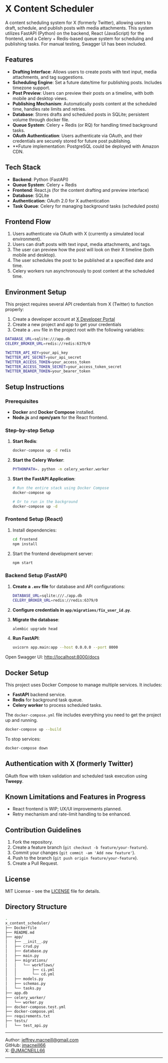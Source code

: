 # X Content Scheduler

A content scheduling system for X (formerly Twitter), allowing users to draft, schedule, and publish posts with media attachments. This system utilizes FastAPI (Python) on the backend, React (JavaScript) for the frontend, and a Celery + Redis-based queue system for scheduling and publishing tasks. For manual testing, Swagger UI has been included.

## Features

- **Drafting Interface**: Allows users to create posts with text input, media attachments, and tag suggestions.
- **Scheduling Engine**: Set a future date/time for publishing posts. Includes timezone support.
- **Post Preview**: Users can preview their posts on a timeline, with both mobile and desktop views.
- **Publishing Mechanism**: Automatically posts content at the scheduled time, handles rate limits and retries.
- **Database**: Stores drafts and scheduled posts in SQLite; persistent volume through docker file.
- **Queue System**: Celery + Redis (or RQ) for handling timed background tasks.
- **OAuth Authentication**: Users authenticate via OAuth, and their credentials are securely stored for future post publishing.
- **Future implementation: PostgreSQL could be deployed with Amazon CDN.

## Tech Stack

- **Backend**: Python (FastAPI)
- **Queue System**: Celery + Redis
- **Frontend**: React.js (for the content drafting and preview interface)
- **Database**: SQLite
- **Authentication**: OAuth 2.0 for X authentication
- **Task Queue**: Celery for managing background tasks (scheduled posts)

## Frontend Flow

1. Users authenticate via OAuth with X (currently a simulated local environment).
2. Users can draft posts with text input, media attachments, and tags.
3. The user can preview how the post will look on their X timeline (both mobile and desktop).
4. The user schedules the post to be published at a specified date and time.
5. Celery workers run asynchronously to post content at the scheduled time.

## Environment Setup

This project requires several API credentials from X (Twitter) to function properly:

1. Create a developer account at [X Developer Portal](https://developer.twitter.com/)
2. Create a new project and app to get your credentials
3. Create a `.env` file in the project root with the following variables:

```bash
DATABASE_URL=sqlite:///app.db
CELERY_BROKER_URL=redis://redis:6379/0

TWITTER_API_KEY=your_api_key
TWITTER_API_SECRET=your_api_secret
TWITTER_ACCESS_TOKEN=your_access_token
TWITTER_ACCESS_TOKEN_SECRET=your_access_token_secret
TWITTER_BEARER_TOKEN=your_bearer_token
```

## Setup Instructions

### Prerequisites

- **Docker** and **Docker Compose** installed.
- **Node.js** and **npm/yarn** for the React frontend.

### Step-by-step Setup

1. **Start Redis**:

   ```bash
   docker-compose up -d redis
   ```

2. **Start the Celery Worker**:

   ```bash
   PYTHONPATH=. python -m celery_worker.worker
   ```

3. **Start the FastAPI Application**:

   ```bash
   # Run the entire stack using Docker Compose
   docker-compose up
   
   # Or to run in the background
   docker-compose up -d

### Frontend Setup (React)

1. Install dependencies:

   ```bash
   cd frontend
   npm install
   ```

2. Start the frontend development server:

   ```bash
   npm start
   ```

### Backend Setup (FastAPI)

1. **Create a `.env` file** for database and API configurations:

   ```bash
   DATABASE_URL=sqlite:///./app.db
   CELERY_BROKER_URL=redis://redis:6379/0
   ```

2. **Configure credentials in `app/migrations/fix_user_id.py`**.

3. **Migrate the database**:

   ```bash
   alembic upgrade head
   ```

4. **Run FastAPI**:

   ```bash
   uvicorn app.main:app --host 0.0.0.0 --port 8000
   ```

Open Swagger UI: [http://localhost:8000/docs](http://localhost:8000/docs)

## Docker Setup

This project uses Docker Compose to manage multiple services. It includes:

- **FastAPI** backend service.
- **Redis** for background task queue.
- **Celery worker** to process scheduled tasks.

The `docker-compose.yml` file includes everything you need to get the project up and running.

```bash
docker-compose up --build
```

To stop services:

```bash
docker-compose down
```

## Authentication with X (formerly Twitter)

OAuth flow with token validation and scheduled task execution using **Tweepy**.

## Known Limitations and Features in Progress

- React frontend is WIP; UX/UI improvements planned.
- Retry mechanism and rate-limit handling to be enhanced.

## Contribution Guidelines

1. Fork the repository.
2. Create a feature branch (`git checkout -b feature/your-feature`).
3. Commit your changes (`git commit -am 'Add new feature'`).
4. Push to the branch (`git push origin feature/your-feature`).
5. Create a Pull Request.

## License

MIT License - see the [LICENSE](LICENSE) file for details.

## Directory Structure

```bash
.
x_content_scheduler/
├── Dockerfile
├── README.md
├── app/
│   ├── __init__.py
│   ├── crud.py
│   ├── database.py
│   ├── main.py
│   ├── migrations/
│   │   └── workflows/
│   │       ├── ci.yml
│   │       └── cd.yml
│   ├── models.py
│   ├── schemas.py
│   └── tasks.py
├── app.db
├── celery_worker/
│   └── worker.py
├── docker-compose.test.yml
├── docker-compose.yml
├── requirements.txt
├── tests/
│   └── test_api.py

```

---

Author: <jeffrey.macneill@gmail.com>  
GitHub: [jmacneill66](https://github.com/jmacneill66)  
X: [@JMACNEILL66](https://x.com/JMACNEILL66)

---
